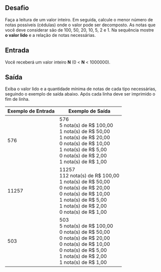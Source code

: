 ## Desafio

Faça a leitura de um valor inteiro. Em seguida, calcule o menor número de notas possíveis (cédulas) onde o valor pode ser decomposto. As notas que você deve considerar são de 100, 50, 20, 10, 5, 2 e 1. Na sequência mostre **o valor lido** e a relação de notas necessárias.

## Entrada

Você receberá um valor inteiro **N** (0 < **N** < 1000000).

## Saída

Exiba o valor lido e a quantidade mínima de notas de cada tipo necessárias, seguindo o exemplo de saída abaixo. Após cada linha deve ser imprimido o fim de linha.

 

| Exemplo de Entrada | Exemplo de Saída                                             |
| ------------------ | ------------------------------------------------------------ |
| 576                | 576 <br />5 nota(s) de R$ 100,00<br />1 nota(s) de R$ 50,00 <br />1 nota(s) de R$ 20,00 <br />0 nota(s) de R$ 10,00 <br />1 nota(s) de R$ 5,00<br />0 nota(s) de R$ 2,00 <br />1 nota(s) de R$ 1,00 |
| 11257              | 11257 <br />112 nota(s) de R$ 100,00 <br />1 nota(s) de R$ 50,00 <br />0 nota(s) de R$ 20,00 <br />0 nota(s) de R$ 10,00 <br />1 nota(s) de R$ 5,00 <br />1 nota(s) de R$ 2,00 <br />0 nota(s) de R$ 1,00 |
| 503                | 503 <br />5 nota(s) de R$ 100,00 <br />0 nota(s) de R$ 50,00 <br />0 nota(s) de R$ 20,00 <br />0 nota(s) de R$ 10,00 <br />0 nota(s) de R$ 5,00 <br />1 nota(s) de R$ 2,00 <br />1 nota(s) de R$ 1,00 |